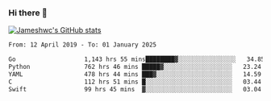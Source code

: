 ### Hi there 👋

[![Jameshwc's GitHub stats](https://github-readme-stats.vercel.app/api?username=jameshwc)](https://github.com/anuraghazra/github-readme-stats)

<!--START_SECTION:waka-->

```txt
From: 12 April 2019 - To: 01 January 2025

Go                   1,143 hrs 55 mins████████▓░░░░░░░░░░░░░░░░   34.85 %
Python               762 hrs 46 mins █████▓░░░░░░░░░░░░░░░░░░░   23.24 %
YAML                 478 hrs 44 mins ███▓░░░░░░░░░░░░░░░░░░░░░   14.59 %
C                    112 hrs 51 mins █░░░░░░░░░░░░░░░░░░░░░░░░   03.44 %
Swift                99 hrs 45 mins  ▓░░░░░░░░░░░░░░░░░░░░░░░░   03.04 %
```

<!--END_SECTION:waka-->